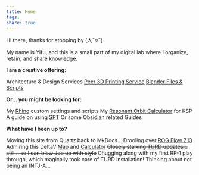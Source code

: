 ```yaml
---
title: Home
tags: 
share: true
---
```

Hi there, thanks for stopping by (人´∀\`)

My name is Yifu, and this is a small part of my digital lab where I organize, retain, and share knowledge.


**I am a creative offering:**

Architecture & Design Services 
[Peer 3D Printing Service](/docs/Projects/2024/Yifu%20Design%20Lab/index.md) 
[Blender Files & Scripts](https://30salt.gumroad.com/) 


**Or... you might be looking for:**

My [Rhino](/docs/Wiki/Rhino.md) custom settings and scripts 
My [Resonant Orbit Calculator](/docs/assets/img/Resonant%20Orbit%20Calculator.py) for KSP 
A guide on using [SPT](/docs/Projects/2024/Escape%20From%20Tarkov/index.md) 
Or some Obsidian related Guides 


**What have I been up to?**

Moving this site from Quartz back to MkDocs...
Drooling over [ROG Flow Z13](https://rog.asus.com/ca-en/laptops/rog-flow/rog-flow-z13-2025/)
Admiring this DeltaV [Map](https://deltavmap.github.io/?system=Solar) and [Calculator](https://deltavmap.github.io/calculators.html?system=earth)
~~Closely stalking [TURD](https://forum.kerbalspaceprogram.com/topic/174188-112x-textures-unlimited-recolour-depot/) updates... still... so I can blow Jeb up with style~~ Chugging along with my first RP-1 play through, which magically took care of TURD installation! 
Thinking about not being an INTJ-A...
